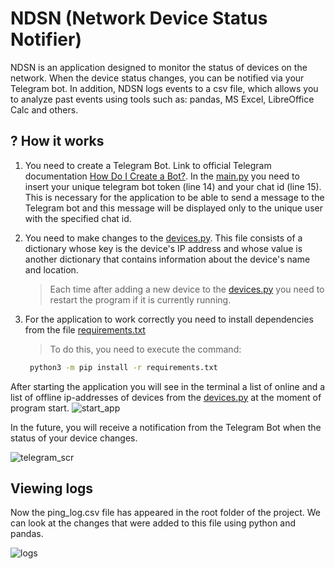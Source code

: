 # NDSN (Network Device Status Notifier)

NDSN is an application designed to monitor the status of devices on the network. When the device status changes, you can be notified via your Telegram bot. In addition, NDSN logs events to a csv file, which allows you to analyze past events using tools such as: pandas, MS Excel, LibreOffice Calc and others.

## ? How it works

1. You need to create a Telegram Bot. Link to official Telegram documentation [How Do I Create a Bot?](https://core.telegram.org/bots#how-do-i-create-a-bot).
In the [main.py](https://github.com/Lightmourne/NDSN/blob/master/main.py) you need to insert your unique telegram bot token (line 14) and your chat id (line 15).
This is necessary for the application to be able to send a message to the Telegram bot and this message will be displayed only to the unique user with the specified chat id.

2. You need to make changes to the [devices.py](https://github.com/Lightmourne/NDSN/blob/master/devices.py). This file consists of a dictionary whose key is the device's IP address and whose value is another dictionary that contains information about the device's name and location.
   >Each time after adding a new device to the [devices.py](https://github.com/Lightmourne/NDSN/blob/master/devices.py) you need to restart the program if it is currently running.

3. For the application to work correctly you need to install dependencies from the file [requirements.txt](https://github.com/Lightmourne/NDSN/blob/master/requirements.txt)
   >To do this, you need to execute the command:
   ```bash
    python3 -m pip install -r requirements.txt
    ```

After starting the application you will see in the terminal a list of online and a list of offline ip-addresses of devices from the [devices.py](https://github.com/Lightmourne/NDSN/blob/master/devices.py) at the moment of program start.
![start_app](https://github.com/Lightmourne/NDSN/blob/master/img/start_app.png)

In the future, you will receive a notification from the Telegram Bot when the status of your device changes.

![[telegram_scr](https://github.com/Lightmourne/NDSN/assets/72374407/29b46274-da36-4577-a0d0-1b239d6135d1)](https://github.com/Lightmourne/NDSN/blob/master/img/telegram_scr.PNG)

## Viewing logs
Now the ping_log.csv file has appeared in the root folder of the project. We can look at the changes that were added to this file using python and pandas. 

![logs](https://github.com/Lightmourne/NDSN/blob/master/img/log.png)





